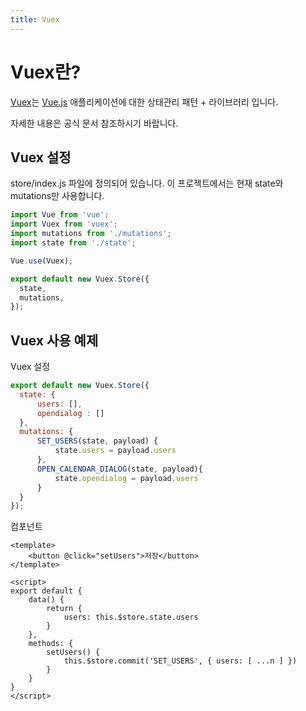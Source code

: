 ```yaml
---
title: Vuex
---
```


# Vuex란?
[Vuex](https://vuex.vuejs.org/kr/)는 [Vue.js](https://vuejs.org/) 애플리케이션에 대한 상태관리 패턴 + 라이브러리 입니다.

자세한 내용은 공식 문서 참조하시기 바랍니다.

## Vuex 설정
store/index.js 파일에 정의되어 있습니다.
이 프로젝트에서는 현재 state와 mutations만 사용합니다.
```js
import Vue from 'vue';
import Vuex from 'vuex';
import mutations from './mutations';
import state from './state';

Vue.use(Vuex);

export default new Vuex.Store({
  state,
  mutations,
});
```

## Vuex 사용 예제
Vuex 설정
```js
export default new Vuex.Store({
  state: {
      users: [],
      opendialog : []
  },
  mutations: {
      SET_USERS(state, payload) {
          state.users = payload.users
      },
      OPEN_CALENDAR_DIALOG(state, payload){
          state.opendialog = payload.users
      }
  }
});
```

컴포넌트
```vue
<template>
    <button @click="setUsers">저장</button>
</template>

<script>
export default {
    data() {
        return {
            users: this.$store.state.users
        }
    },
    methods: {
        setUsers() {
            this.$store.commit('SET_USERS', { users: [ ...n ] })
        }
    }
}
</script>
```